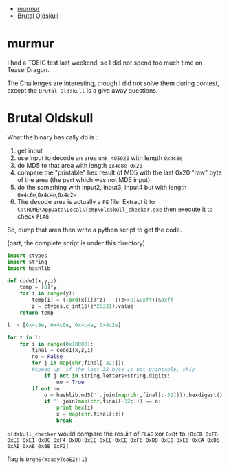 <!-- TOC -->

- [murmur](#murmur)
- [Brutal Oldskull](#brutal-oldskull)

<!-- /TOC -->

# murmur

I had a TOEIC test last weekend, so I did not spend too much time on TeaserDragon.

The Challenges are interesting, though I did not solve them during contest, except the `Brutal Oldskull` is a give away questions.

# Brutal Oldskull

What the binary basically do is :

1. get input
2. use input to decode an area `unk_405020` with length `0x4c8e`
3. do MD5 to that area with length `0x4c8e-0x20`
4. compare the "printable" hex result of MD5 with the last 0x20 "raw" byte of the area (the part which was not MD5 input)
5. do the samething with input2, input3, input4 but with length `0x4c6e`,`0x4c4e`,`0x4c2e`
6. The decode area is actually a `PE` file. Extract it to `C:\HOME\AppData\Local\Temp\oldskull_checker.exe` then execute it to check `FLAG`

So, dump that area then write a python script to get the code.

(part, the complete script is under this directory)

```py
import ctypes
import string
import hashlib

def code1(x,y,z):
    temp = [0]*y
    for i in range(y):
        temp[i] = ((ord(x[i])^z) - ((z>>8)&0xff))&0xff
        z = ctypes.c_int16(z*25331).value
    return temp

l  = [0x4c8e, 0x4c6e, 0x4c4e, 0x4c2e]

for z in l:
    for i in range(0x10000):
        final = code1(x,z,i)
        no = False
        for j in map(chr,final[-32:]):
        #speed up, if the last 32 byte is not printable, skip
            if j not in string.letters+string.digits:
                no = True
        if not no:
            o = hashlib.md5(''.join(map(chr,final[:-32]))).hexdigest()
            if ''.join(map(chr,final[-32:])) == o:
                print hex(i)
                x = map(chr,final[:z])
                break
```

`oldskull_checker` would compare the resuilt of  `FLAG` xor `0x8f`  to `[0xCB 0xFD 0xE8 0xE1 0xDC 0xF4 0xD8 0xEE 0xEE 0xEE 0xF6 0xDB 0xE0 0xE0 0xCA 0xD5 0xAE 0xAE 0xBE 0xF2]`

flag is `DrgnS{WaaayTooEZ!!1}`